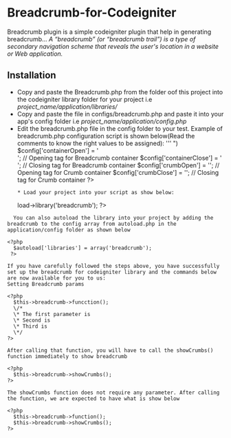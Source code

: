 # Breadcrumb-for-Codeigniter
Breadcrumb plugin is a simple codeigniter plugin that help in generating breadcrumb...
_A “breadcrumb” (or “breadcrumb trail”) is a type of secondary navigation scheme that reveals the user's location in a website or Web application._

## Installation
* Copy and paste the Breadcrumb.php from the folder oof this project into the codeigniter library folder for your project i.e _project_name/application/libraries/_
* Copy and paste the file in configs/breadcrumb.php and paste it into your app's config folder i.e _project_name/application/config.php_
* Edit the breadcrumb.php file in the config folder to your test.
  Example of breadcrumb.php configuration script is shown below(Read the comments to know the right values to be assigned):
  '''
    <?php
      // Configurtion file
       defined('BASEPATH') or exit('Page access is not allowed');
       
        $config['includeHome'] = 'Home'; // Title for site/app's first page
        $config['divider'] = '&nbsp;&#62;&nbsp;'; // Crumb divider(default is " > ")
        $config['containerOpen'] = '<div class="breadcrumb">'; // Opening tag for Breadcrumb container
        $config['containerClose'] = '</div>'; // Closing tag for Breadcrumb container
        $config['crumbOpen'] = ''; // Opening tag for Crumb container
        $config['crumbClose'] = ''; // Closing tag for Crumb container
     ?>
  ```
  * Load your project into your script as show below:
  ```
    <?php
      $this->load->library('breadcrumb');
    ?>
 ```
   You can also autoload the library into your project by adding the breadcrumb to the config array from autoload.php in the     application/config folder as shown below
   ```
    <?php
      $autoload['libraries'] = array('breadcrumb');
     ?>
   ```
   If you have carefully followed the steps above, you have successfully set up the breadcrumb for codeigniter library and the commands below are now available for you to us:
   Setting Breadcrumb params
   ```
    <?php
      $this->breadcrumb->funcction(); 
      \/*
      \* The first parameter is 
      \* Second is 
      \* Third is 
      \*/
    ?>
   ```
  After calling that function, you will have to call the showCrumbs() function immediately to show breadcrumb
  ```
    <?php
      $this->breadcrumb->showCrumbs();
    ?>
  ```
  The showCrumbs function does not require any parameter. After calling the function, we are expected to have what is show below
  ```
    <?php
      $this->breadcrumb->function();
      $this->breadcrumb->showCrumbs();
    ?>
  ```
